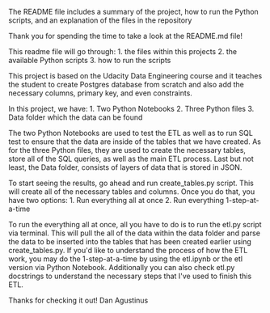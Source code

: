 The README file includes a summary of the project, how to run the Python scripts, and an explanation of the files in the repository

Thank you for spending the time to take a look at the README.md file!

This readme file will go through:
    1. the files within this projects
    2. the available Python scripts
    3. how to run the scripts
    
This project is based on the Udacity Data Engineering course and it teaches the student to create Postgres database from scratch and also add the necessary columns, primary key, and even constraints. 

In this project, we have:
    1. Two Python Notebooks
    2. Three Python files
    3. Data folder which the data can be found
    
The two Python Notebooks are used to test the ETL as well as to run SQL test to ensure that the data are inside of the tables that we have created. As for the three Python files, they are used to create the necessary tables, store all of the SQL queries, as well as the main ETL process. Last but not least, the Data folder, consists of layers of data that is stored in JSON.

To start seeing the results, go ahead and run create_tables.py script. This will create all of the necessary tables and columns. Once you do that, you have two options:
    1. Run everything all at once
    2. Run everything 1-step-at-a-time
    
To run the everything all at once, all you have to do is to run the etl.py script via terminal. This will pull the all of the data within the data folder and parse the data to be inserted into the tables that has been created earlier using create_tables.py. If you'd like to understand the process of how the ETL work, you may do the 1-step-at-a-time by using the etl.ipynb or the etl version via Python Notebook. Additionally you can also check etl.py docstrings to understand the necessary steps that I've used to finish this ETL.

Thanks for checking it out!
Dan Agustinus
